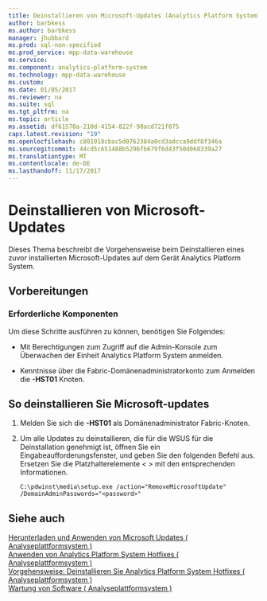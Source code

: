 ```yaml
---
title: Deinstallieren von Microsoft-Updates (Analytics Platform System)
author: barbkess
ms.author: barbkess
manager: jhubbard
ms.prod: sql-non-specified
ms.prod_service: mpp-data-warehouse
ms.service: 
ms.component: analytics-platform-system
ms.technology: mpp-data-warehouse
ms.custom: 
ms.date: 01/05/2017
ms.reviewer: na
ms.suite: sql
ms.tgt_pltfrm: na
ms.topic: article
ms.assetid: df61570a-210d-4154-822f-98acd721f075
caps.latest.revision: "19"
ms.openlocfilehash: c801918cbac5d0762384a0cd3adcca9ddf8f346a
ms.sourcegitcommit: 44cd5c651488b5296fb679f6d43f50d068339a27
ms.translationtype: MT
ms.contentlocale: de-DE
ms.lasthandoff: 11/17/2017
---
```

# <a name="uninstall-microsoft-updates"></a>Deinstallieren von Microsoft-Updates
Dieses Thema beschreibt die Vorgehensweise beim Deinstallieren eines zuvor installierten Microsoft-Updates auf dem Gerät Analytics Platform System.  
  
## <a name="before-you-begin"></a>Vorbereitungen  
  
### <a name="prerequisites"></a>Erforderliche Komponenten  
Um diese Schritte ausführen zu können, benötigen Sie Folgendes:  
  
-   Mit Berechtigungen zum Zugriff auf die Admin-Konsole zum Überwachen der Einheit Analytics Platform System anmelden.  
  
-   Kenntnisse über die Fabric-Domänenadministratorkonto zum Anmelden die  *<Fabric Domain>*  **-HST01** Knoten.  
  
## <a name="HowToUninstallMSFT"></a>So deinstallieren Sie Microsoft-updates  
  
1.  Melden Sie sich die  *<Fabric Domain>*  **-HST01** als Domänenadministrator Fabric-Knoten.  
  
2.  Um alle Updates zu deinstallieren, die für die WSUS für die Deinstallation genehmigt ist, öffnen Sie ein Eingabeaufforderungsfenster, und geben Sie den folgenden Befehl aus. Ersetzen Sie die Platzhalterelemente *< >* mit den entsprechenden Informationen.  
  
    ```  
    C:\pdwinst\media\setup.exe /action="RemoveMicrosoftUpdate" /DomainAdminPasswords="<password>"  
    ```  
  
## <a name="see-also"></a>Siehe auch  
[Herunterladen und Anwenden von Microsoft Updates &#40; Analyseplattformsystem &#41;](download-and-apply-microsoft-updates.md)  
[Anwenden von Analytics Platform System Hotfixes &#40; Analyseplattformsystem &#41;](apply-analytics-platform-system-hotfixes.md)  
[Vorgehensweise: Deinstallieren Sie Analytics Platform System Hotfixes &#40; Analyseplattformsystem &#41;](uninstall-analytics-platform-system-hotfixes.md)  
[Wartung von Software &#40; Analyseplattformsystem &#41;](software-servicing.md)  
  
